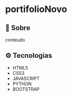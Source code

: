 # portifolioNovo

## 🔖 Sobre

conteudo

## ⚙ Tecnologias

- HTML5
- CSS3
- JAVASCRIPT
- PYTHON
- BOOTSTRAP
